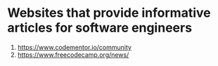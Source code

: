 # Websites that provide informative articles for software engineers 
1. https://www.codementor.io/community
2. https://www.freecodecamp.org/news/

